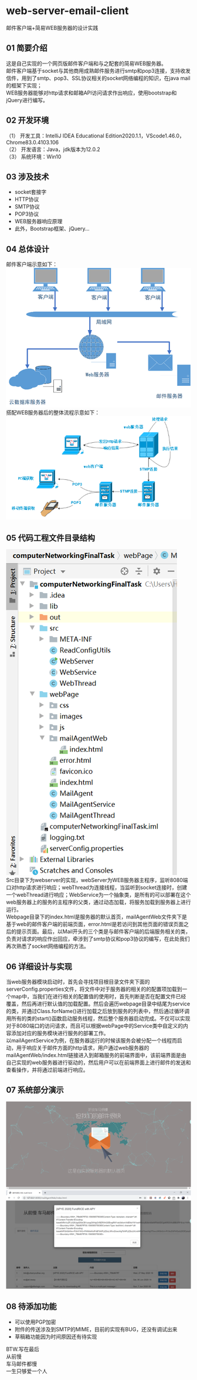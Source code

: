 # web-server-email-client
邮件客户端+简易WEB服务器的设计实践

## 01 简要介绍
这是自己实现的一个网页版邮件客户端和与之配套的简易WEB服务器。</br>
邮件客户端基于socket与其他商用成熟邮件服务进行smtp和pop3连接，支持收发信件，用到了smtp、pop3、SSL协议相关的socket网络编程的知识，在java mail的框架下实现；</br>
WEB服务器能够对http请求和邮箱API访问请求作出响应，使用bootstrap和jQuery进行编写。
## 02 开发环境
（1）	开发工具：IntelliJ IDEA Educational Edition2020.1.1，VScode1.46.0，Chrome83.0.4103.106</br>
（2）	开发语言：Java，jdk版本为12.0.2</br>
（3）	系统环境：Win10
## 03 涉及技术
* socket套接字
* HTTP协议
* SMTP协议
* POP3协议
* WEB服务器响应原理
* 此外，Bootstrap框架、jQuery...
## 04 总体设计
邮件客户端示意如下：</br>
![](https://github.com/m1-llie/web-server-email-client/blob/master/readmeIMG/1.png)</br>
搭配WEB服务器后的整体流程示意如下：</br>
![](https://github.com/m1-llie/web-server-email-client/blob/master/readmeIMG/2.png)</br>
## 05 代码工程文件目录结构
![](https://github.com/m1-llie/web-server-email-client/blob/master/readmeIMG/3.png)</br>
Src目录下为webserver的实现，webServer为WEB服务器主程序，监听8080端口对http请求进行响应；webThread为连接线程，当监听到socket连接时，创建一个webThread进行响应；WebService为一个抽象类，是所有的可以部署在这个web服务器上的服务的主程序的父类，通过动态加载，将服务加载到服务器上进行运行。</br>
Webpage目录下的index.html是服务器的默认首页，mailAgentWeb文件夹下是基于web的邮件客户端的前端页面，error.html是若访问到其他页面的错误页面之后的提示页面。最后，以Mail开头的三个类是与邮件客户端的后端服务相关的类，负责对请求的响应作出回应，牵涉到了smtp协议和pop3协议的编写，在此处我们再次熟悉了socket网络编程的方法。
## 06 详细设计与实现
当web服务器模块启动时，首先会寻找项目根目录文件夹下面的serverConfig.properties文件，将文件中对于服务器的相关的的配置项加载到一个map中，当我们在进行相关的配置值的使用时，首先判断是否在配置文件已经覆盖，然后再进行默认值的加载配置。然后会遍历webpage目录中结尾为service的类，并通过Class.forName()进行加载之后放到服务的列表中，然后通过循环调用所有的类的start()函数启动服务线程，然后整个服务器启动完成。不仅可以实现对于8080端口的访问请求，而且可以根据webPage中的Service类中自定义的内容添加对应的服务模块进行服务的部署工作。</br>
以mailAgentService为例，在服务器运行的时候该服务会被分配一个线程而启动，用于响应关于邮件方面的http请求，用户通过web服务器的mailAgentWeb/index.html链接进入到邮箱服务的前端界面中，该前端界面是由自己实现的web服务器进行驱动的，然后用户可以在前端界面上进行邮件的发送和查看操作，并将通过前端进行响应。
## 07 系统部分演示
![](https://github.com/m1-llie/web-server-email-client/blob/master/readmeIMG/4.png)
![](https://github.com/m1-llie/web-server-email-client/blob/master/readmeIMG/5.png)
## 08 待添加功能
* 可以使用PGP加密
* 附件的传送涉及到SMTP的MIME，目前的实现有BUG，还没有调试出来
* 草稿箱功能因为时间原因还有待实现</br>

BTW.写在最后</br>
从前慢</br>
车马邮件都慢</br>
一生只够爱一个人</br>
